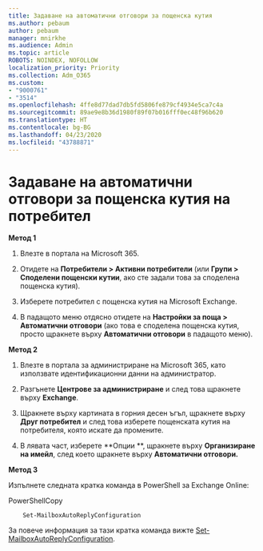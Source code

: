 ```yaml
---
title: Задаване на автоматични отговори за пощенска кутия
ms.author: pebaum
author: pebaum
manager: mnirkhe
ms.audience: Admin
ms.topic: article
ROBOTS: NOINDEX, NOFOLLOW
localization_priority: Priority
ms.collection: Adm_O365
ms.custom:
- "9000761"
- "3514"
ms.openlocfilehash: 4ffe8d77dad7db5fd5806fe879cf4934e5ca7c4a
ms.sourcegitcommit: 89ae9e8b36d1980f89f07b016fff0ec48f96b620
ms.translationtype: HT
ms.contentlocale: bg-BG
ms.lasthandoff: 04/23/2020
ms.locfileid: "43788871"
---
```

# <a name="set-auto-replies-for-a-users-mailbox"></a>Задаване на автоматични отговори за пощенска кутия на потребител

**Метод 1**

1. Влезте в портала на Microsoft 365.

2. Отидете на **Потребители > Активни потребители** (или **Групи > Споделени пощенски кутии**, ако сте задали това за споделена пощенска кутия).

3. Изберете потребител с пощенска кутия на Microsoft Exchange.

4. В падащото меню отдясно отидете на **Настройки за поща > Автоматични отговори** (ако това е споделена пощенска кутия, просто щракнете върху **Автоматични отговори** в падащото меню).

**Метод 2**

1. Влезте в портала за администриране на Microsoft 365, като използвате идентификационни данни на администратор.

2. Разгънете **Центрове за администриране** и след това щракнете върху **Exchange**.

3. Щракнете върху картината в горния десен ъгъл, щракнете върху **Друг потребител** и след това изберете пощенската кутия на потребителя, която искате да промените.

4. В лявата част, изберете **Опции **, щракнете върху **Организиране на имейл**, след което щракнете върху **Автоматични отговори.**

**Метод 3**

Изпълнете следната кратка команда в PowerShell за Exchange Online:

PowerShellCopy

```
    Set-MailboxAutoReplyConfiguration
```

За повече информация за тази кратка команда вижте [Set-MailboxAutoReplyConfiguration](https://docs.microsoft.com/powershell/module/exchange/mailboxes/set-mailboxautoreplyconfiguration).
